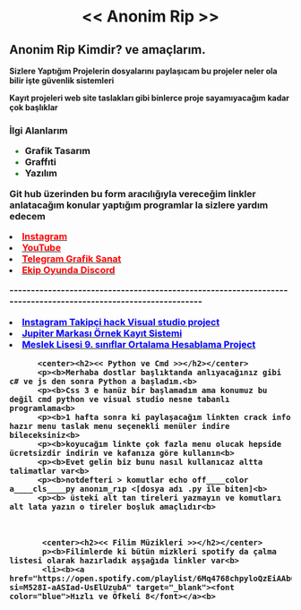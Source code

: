 <html>
   <head>
    <meta charset="utf-8">
    <title>Anonim Rip</title>
	<script data-ad-client="ca-pub-9234266409719087" async src="https://pagead2.googlesyndication.com/pagead/js/adsbygoogle.js"></script>
	<link rel="icon" href="C:\Users\Hesab Silme Hesabı\Desktop\website\favicon.png" type="image/x-icon" />      	
  </head>   
       <body>      
           <center><h1> << Anonim Rip >> </h1></center>
	       <h2>Anonim Rip Kimdir? ve amaçlarım.</h2>
           <p><b>Sizlere Yaptığım Projelerin dosyalarını paylaşıcam bu projeler neler ola bilir işte güvenlik sistemleri<b>
		   <p><b>Kayıt projeleri web site taslakları gibi binlerce proje sayamıyacağım kadar çok başlıklar<b>
           <h3><b>İlgi Alanlarım <b>
	       <ul>
	          <font color="green"><li><a herf="#">Grafik Tasarım </a></li></font> 
		      <font color="green"><li><a herf="#">Graffıti </a></li></font> 
		      <font color="green"><li><a herf="#">Yazılım </a></li></font> 
	       </ul>	  
	       <p>Git hub üzerinden bu form aracılığıyla vereceğim linkler anlatacağım konular yaptığım programlar la sizlere yardım edecem  </p>
	       <li><b><a href="https://www.instagram.com/errenrip/" target="_blank"><font color="red">Instagram </font></a><b>
           <li><b><a href="https://www.youtube.com/channel/UC45QlquDizup2ILKLZKdPaw?view_as=subscriber" target="_blank"><font color="red">YouTube</font></a><b>
	       <li><b><a href="https://t.me/grafiksanat" target="_blank"><font color="red">Telegram Grafik Sanat</font> </a><b>
	       <li><b><a href="https://discord.gg/W3vjVbu" target="_blank"><font color="red">Ekip Oyunda Discord </font></a><b>
          <p>--------------------------------------------------------------------------------------------------------------        </p>
		  <li><b><a href="https://s7.dosya.tc/server18/wv2dp5/Instagram_Takipci_HACK_Uygulama_Pack.rar.html" target="_blank"><font color="blue">Instagram Takipçi hack Visual studio project</font></a><b>
		  <li><b><a href="https://s2.dosya.tc/server13/kgrbw3/Jupiter_Markasi_Ornek_Kayit_Sistemi.rar.html" target="_blank"><font color="blue">Jupiter Markası Örnek Kayıt Sistemi</font></a><b>		  
		  <li><b><a href="https://s2.dosya.tc/server13/dgduob/9.SinifOrtaama_hesaplama.rar&56968763" target="_blank"><font color="blue">Meslek Lisesi 9. sınıflar Ortalama Hesablama Project</font></a><b>
		  
		  
		  
		  <center><h2><< Python ve Cmd >></h2></center>
		  <p><b>Merhaba dostlar başlıktanda anlıyacağınız gibi c# ve js den sonra Python a başladım.<b>
		  <p><b>Css 3 e hanüz bir başlamadım ama konumuz bu değil cmd python ve visual studio nesne tabanlı programlama<b>
		  <p><b>1 hafta sonra ki paylaşacağım linkten crack info hazır menu taslak menu seçenekli menüler indire bileceksiniz<b>
		  <p><b>koyucağım linkte çok fazla menu olucak hepside ücretsizdir indirin ve kafanıza göre kullanın<b>
		  <p><b>Evet gelin biz bunu nasıl kullanıcaz altta talimatlar var<b>
		  <p><b>notdefteri > komutlar echo off____color a____cls____py anonım_rıp <[dosya adı .py ile biten]<b>
		  <p><b> üsteki alt tan tireleri yazmayın ve komutları alt lata yazın o tireler boşluk amaçlıdır<b>
		  
		  
		  
		   <center><h2><< Filim Müzikleri >></h2></center>
		   p><b>Filimlerde ki bütün mizkleri spotify da çalma listesi olarak hazırladık aşşağıda linkler var<b>
		   <li><b><a href="https://open.spotify.com/playlist/6Mq4768chpyloQzEiAAb0z?si=M528I-aASIad-UsElUzubA" target="_blank"><font color="blue">Hızlı ve Öfkeli 8</font></a><b>
		
 



